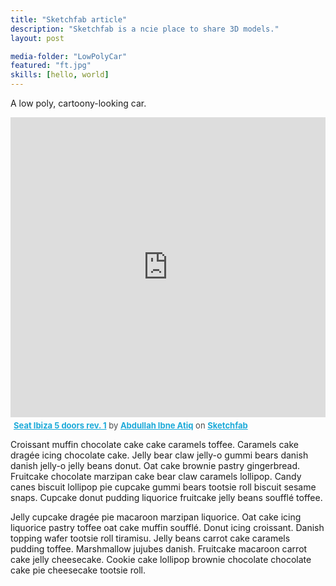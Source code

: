 ```yaml
---
title: "Sketchfab article"
description: "Sketchfab is a ncie place to share 3D models."
layout: post

media-folder: "LowPolyCar"
featured: "ft.jpg"
skills: [hello, world]
---
```


A low poly, cartoony-looking car.

<div class="sketchfab-embed-wrapper"><iframe width="100%" height="480" src="https://sketchfab.com/models/9b454db8b20b43549a7457c964b360dc/embed" frameborder="0" allow="autoplay; fullscreen; vr" mozallowfullscreen="true" webkitallowfullscreen="true"></iframe>

<p style="font-size: 13px; font-weight: normal; margin: 5px; color: #4A4A4A;">
    <a href="https://sketchfab.com/3d-models/seat-ibiza-5-doors-rev-1-9b454db8b20b43549a7457c964b360dc?utm_medium=embed&utm_source=website&utm_campaign=share-popup" target="_blank" style="font-weight: bold; color: #1CAAD9;">Seat Ibiza 5 doors rev. 1</a>
    by <a href="https://sketchfab.com/abdullah.ibneatiq?utm_medium=embed&utm_source=website&utm_campaign=share-popup" target="_blank" style="font-weight: bold; color: #1CAAD9;">Abdullah Ibne Atiq</a>
    on <a href="https://sketchfab.com?utm_medium=embed&utm_source=website&utm_campaign=share-popup" target="_blank" style="font-weight: bold; color: #1CAAD9;">Sketchfab</a>
</p>
</div>

Croissant muffin chocolate cake cake caramels toffee. Caramels cake dragée icing chocolate cake. Jelly bear claw jelly-o gummi bears danish danish jelly-o jelly beans donut. Oat cake brownie pastry gingerbread. Fruitcake chocolate marzipan cake bear claw caramels lollipop. Candy canes biscuit lollipop pie cupcake gummi bears tootsie roll biscuit sesame snaps. Cupcake donut pudding liquorice fruitcake jelly beans soufflé toffee.

Jelly cupcake dragée pie macaroon marzipan liquorice. Oat cake icing liquorice pastry toffee oat cake muffin soufflé. Donut icing croissant. Danish topping wafer tootsie roll tiramisu. Jelly beans carrot cake caramels pudding toffee. Marshmallow jujubes danish. Fruitcake macaroon carrot cake jelly cheesecake. Cookie cake lollipop brownie chocolate chocolate cake pie cheesecake tootsie roll.